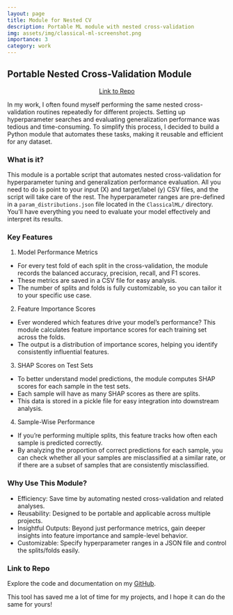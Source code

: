 ```yaml
---
layout: page
title: Module for Nested CV
description: Portable ML module with nested cross-validation
img: assets/img/classical-ml-screenshot.png
importance: 3
category: work
---
```


## Portable Nested Cross-Validation Module

<p style="text-align: center;"><a href="https://github.com/sayadennis/classical-ml/tree/main">Link to Repo</a></p>

In my work, I often found myself performing the same nested cross-validation routines repeatedly for different projects. Setting up hyperparameter searches and evaluating generalization performance was tedious and time-consuming. To simplify this process, I decided to build a Python module that automates these tasks, making it reusable and efficient for any dataset.

### What is it?

This module is a portable script that automates nested cross-validation for hyperparameter tuning and generalization performance evaluation. All you need to do is point to your input (X) and target/label (y) CSV files, and the script will take care of the rest. The hyperparameter ranges are pre-defined in a `param_distributions.json` file located in the `ClassicalML/` directory. You’ll have everything you need to evaluate your model effectively and interpret its results.

### Key Features

1. Model Performance Metrics
  * For every test fold of each split in the cross-validation, the module records the balanced accuracy, precision, recall, and F1 scores. 
  * These metrics are saved in a CSV file for easy analysis.
  * The number of splits and folds is fully customizable, so you can tailor it to your specific use case.
2. Feature Importance Scores
  * Ever wondered which features drive your model’s performance? This module calculates feature importance scores for each training set across the folds.
  * The output is a distribution of importance scores, helping you identify consistently influential features.
3. SHAP Scores on Test Sets
  * To better understand model predictions, the module computes SHAP scores for each sample in the test sets.
  * Each sample will have as many SHAP scores as there are splits. 
  * This data is stored in a pickle file for easy integration into downstream analysis.
4. Sample-Wise Performance
  * If you’re performing multiple splits, this feature tracks how often each sample is predicted correctly.
  * By analyzing the proportion of correct predictions for each sample, you can check whether all your samples are misclassified at a similar rate, or if there are a subset of samples that are consistently misclassified.

### Why Use This Module?

* Efficiency: Save time by automating nested cross-validation and related analyses.
* Reusability: Designed to be portable and applicable across multiple projects.
* Insightful Outputs: Beyond just performance metrics, gain deeper insights into feature importance and sample-level behavior.
* Customizable: Specify hyperparameter ranges in a JSON file and control the splits/folds easily.

### Link to Repo

Explore the code and documentation on my [GitHub](https://github.com/sayadennis/classical-ml/tree/main).

This tool has saved me a lot of time for my projects, and I hope it can do the same for yours!

